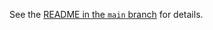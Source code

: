 See the [README in the `main` branch](https://github.com/the-unrealist/lyra-deep-dive) for details.
